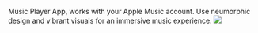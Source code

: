 Music Player App, works with your Apple Music account. Use neumorphic design and vibrant visuals for an immersive music experience.
![](NeuMusic.gif)
